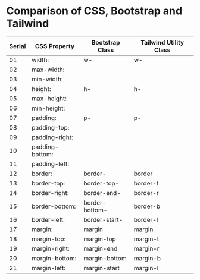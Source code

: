 # Comparison of CSS, Bootstrap and Tailwind
| Serial | CSS Property    | Bootstrap Class | Tailwind Utility Class |
| ------ | --------------- | --------------- | ---------------------- |
| 01     | width:          | w-              | w-                     |
| 02     | max-width:      |
| 03     | min-width:      |
| 04     | height:         | h-              | h-                     |
| 05     | max-height:     |
| 06     | min-height:     |
| 07     | padding:        | p-              | p-                     |
| 08     | padding-top:    |
| 09     | padding-right:  |
| 10     | padding-bottom: |
| 11     | padding-left:   |
| 12     | border:         | border-         | border                 |
| 13     | border-top:     | border-top-     | border-t               |
| 14     | border-right:   | border-end-     | border-r               |
| 15     | border-bottom:  | border-bottom-  | border-b               |
| 16     | border-left:    | border-start-   | border-l               |
| 17     | margin:         | margin          | margin                 |
| 18     | margin-top:     | margin-top      | margin-t               |
| 19     | margin-right:   | margin-end      | margin-r               |
| 20     | margin-bottom:  | margin-bottom   | margin-b               |
| 21     | margin-left:    | margin-start    | margin-l               |